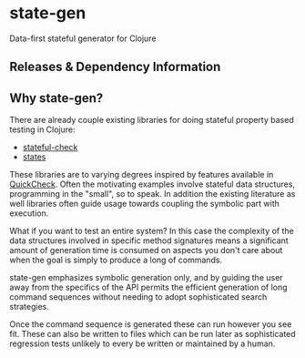# state-gen
Data-first stateful generator for Clojure

## Releases & Dependency Information

## Why state-gen?

There are already couple existing libraries for doing stateful property based
testing in Clojure:

* [stateful-check](https://github.com/czan/stateful-check/tree/master)
* [states](https://github.com/jstepien/states)

These libraries are to varying degrees inspired by features available in
[QuickCheck](http://www.quviq.com/products/erlang-quickcheck/). Often the
motivating examples involve stateful data structures, programming in the
"small", so to speak. In addition the existing literature as well libraries
often guide usage towards coupling the symbolic part with execution.

What if you want to test an entire system? In this case the complexity of
the data structures involved in specific method signatures means a significant amount
of generation time is consumed on aspects you don't care about when the goal
is simply to produce a long of commands.

state-gen emphasizes symbolic generation only, and by guiding the user away from
the specifics of the API permits the efficient generation of long command
sequences without needing to adopt sophisticated search strategies.

Once the command sequence is generated these can run however you see fit. These
can also be written to files which can be run later as sophisticated regression 
tests unlikely to every be written or maintained by a human. 
